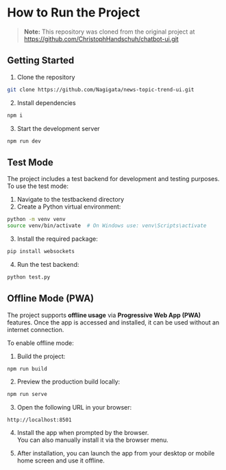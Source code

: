 # How to Run the Project

> **Note:** This repository was cloned from the original project at https://github.com/ChristophHandschuh/chatbot-ui.git

## Getting Started

1. Clone the repository

```bash
git clone https://github.com/Nagigata/news-topic-trend-ui.git
```

2. Install dependencies

```bash
npm i
```

3. Start the development server

```bash
npm run dev
```

## Test Mode

The project includes a test backend for development and testing purposes. To use the test mode:

1. Navigate to the testbackend directory
2. Create a Python virtual environment:

```bash
python -m venv venv
source venv/bin/activate  # On Windows use: venv\Scripts\activate
```

3. Install the required package:

```bash
pip install websockets
```

4. Run the test backend:

```bash
python test.py
```

## Offline Mode (PWA)

The project supports **offline usage** via **Progressive Web App (PWA)** features. Once the app is accessed and installed, it can be used without an internet connection.

To enable offline mode:

1. Build the project:

```bash
npm run build
```

2. Preview the production build locally:

```bash
npm run serve
```

3. Open the following URL in your browser:

```
http://localhost:8501
```

4. Install the app when prompted by the browser.  
   You can also manually install it via the browser menu.

5. After installation, you can launch the app from your desktop or mobile home screen and use it offline.
